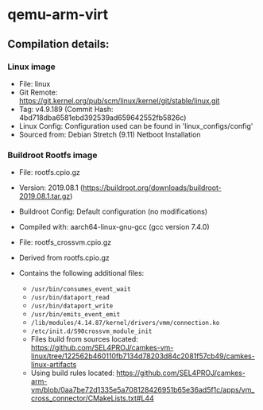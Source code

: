 <!--
     Copyright 2019, Data61
     Commonwealth Scientific and Industrial Research Organisation (CSIRO)
     ABN 41 687 119 230.

     This software may be distributed and modified according to the terms of
     the BSD 2-Clause license. Note that NO WARRANTY is provided.
     See "LICENSE_BSD2.txt" for details.

     @TAG(DATA61_BSD)
-->
# qemu-arm-virt

## Compilation details:
### Linux image
* File: linux
* Git Remote: https://git.kernel.org/pub/scm/linux/kernel/git/stable/linux.git
* Tag: v4.9.189 (Commit Hash: 4bd718dba6581ebd392539ad659642552fb5826c)
* Linux Config: Configuration used can be found in 'linux\_configs/config'
* Sourced from: Debian Stretch (9.11) Netboot Installation

### Buildroot Rootfs image
* File: rootfs.cpio.gz
* Version: 2019.08.1 (https://buildroot.org/downloads/buildroot-2019.08.1.tar.gz)
* Buildroot Config: Default configuration (no modifications)
* Compiled with: aarch64-linux-gnu-gcc (gcc version 7.4.0)


* File: rootfs_crossvm.cpio.gz
* Derived from rootfs.cpio.gz
* Contains the following additional files:
  * `/usr/bin/consumes_event_wait`
  * `/usr/bin/dataport_read`
  * `/usr/bin/dataport_write`
  * `/usr/bin/emits_event_emit`
  * `/lib/modules/4.14.87/kernel/drivers/vmm/connection.ko`
  * `/etc/init.d/S90crossvm_module_init`
  * Files build from sources located: https://github.com/SEL4PROJ/camkes-vm-linux/tree/122562b460110fb7134d78203d84c2081f57cb49/camkes-linux-artifacts
  * Using build rules located: https://github.com/SEL4PROJ/camkes-arm-vm/blob/0aa7be72d1335e5a708128426951b65e36ad5f1c/apps/vm_cross_connector/CMakeLists.txt#L44
